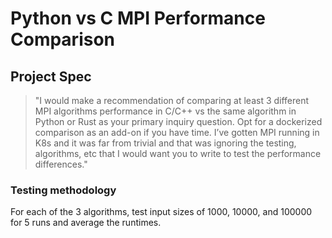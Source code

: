 # Python vs C MPI Performance Comparison

## Project Spec
> "I would make a recommendation of comparing at least 3 different MPI algorithms performance in C/C++ vs the same algorithm in Python or Rust as your primary inquiry question. Opt for a dockerized comparison as an add-on if you have time. I’ve gotten MPI running in K8s and it was far from trivial and that was ignoring the testing, algorithms, etc that I would want you to write to test the performance differences."

### Testing methodology

For each of the 3 algorithms, test input sizes of 1000, 10000, and 100000 for 5 runs and average the runtimes. 